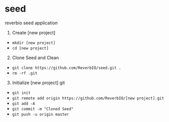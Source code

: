 # seed
reverbio seed application

1.  Create [new project]
  * ``mkdir [new project]``
  * ``cd [new project]``
 
2.  Clone Seed and Clean
  * ``git clone https://github.com/ReverbIO/seed.git .``
  * ``rm -rf .git``
 
3.  Initialize [new project] git
  * ``git init``
  *  ``git remote add origin https://github.com/ReverbIO/[new project].git``
  *  ``git add -A``
  *  ``git commit -m "Cloned Seed"``
  *  ``git push -u origin master``
